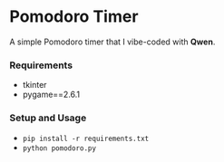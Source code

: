 # Pomodoro Timer
A simple Pomodoro timer that I vibe-coded with **Qwen**.

### Requirements
- tkinter
- pygame==2.6.1

### Setup and Usage
- `pip install -r requirements.txt`
- `python pomodoro.py`
